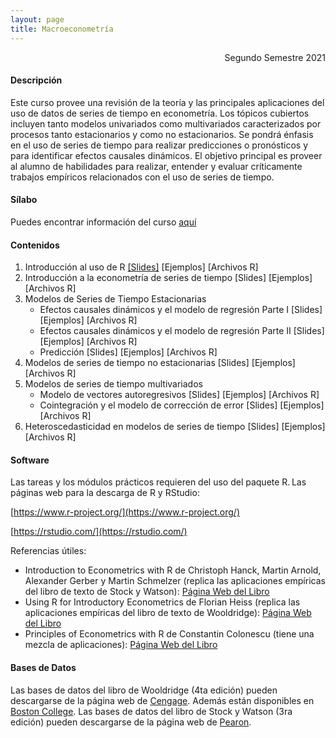 ```yaml
---
layout: page
title: Macroeconometría
---
```


<div style="text-align: right"> Segundo Semestre 2021 </div>

#### Descripción

Este curso provee una revisión de la teoría y las principales aplicaciones del uso de datos de series de tiempo en econometría. Los tópicos cubiertos incluyen tanto modelos univariados como multivariados caracterizados por procesos tanto estacionarios y como no estacionarios. Se pondrá énfasis en el uso de series de tiempo para realizar predicciones o pronósticos y para identificar efectos causales dinámicos. El objetivo principal es proveer al alumno de habilidades para realizar, entender y evaluar críticamente trabajos empíricos relacionados con el uso de series de tiempo.

#### Sílabo

Puedes encontrar información del curso [aquí](/macroeconometria/0_Temas_Administrativos/)

#### Contenidos

1. Introducción al uso de R [[Slides]](/macroeconometria/1_Introduccion_a_R/) [Ejemplos] [Archivos R]
2. Introducción a la econometría de series de tiempo [Slides] [Ejemplos] [Archivos R]
3. Modelos de Series de Tiempo Estacionarias
    - Efectos causales dinámicos y el modelo de regresión Parte I [Slides] [Ejemplos] [Archivos R]
    - Efectos causales dinámicos y el modelo de regresión Parte II [Slides] [Ejemplos] [Archivos R] 
    - Predicción [Slides] [Ejemplos] [Archivos R]
4. Modelos de series de tiempo no estacionarias [Slides] [Ejemplos] [Archivos R]  
5. Modelos de series de tiempo multivariados
    - Modelo de vectores autoregresivos [Slides] [Ejemplos] [Archivos R] 
    - Cointegración y el modelo de corrección de error [Slides] [Ejemplos] [Archivos R] 
6. Heteroscedasticidad en modelos de series de tiempo [Slides] [Ejemplos] [Archivos R] 

#### Software

Las tareas y los módulos prácticos requieren del uso del paquete R. Las páginas web para la descarga de R y RStudio:

[https://www.r-project.org/](https://www.r-project.org/)

[https://rstudio.com/](https://rstudio.com/)

Referencias útiles:

- Introduction to Econometrics with R de Christoph Hanck, Martin Arnold, Alexander Gerber y Martin Schmelzer (replica las aplicaciones empíricas del libro de texto de Stock y Watson): [Página Web del Libro](https://www.econometrics-with-r.org/)
- Using R for Introductory Econometrics de Florian Heiss (replica las aplicaciones empíricas del libro de texto de Wooldridge): [Página Web del Libro](http://www.urfie.net/)    
- Principles of Econometrics with R de Constantin Colonescu (tiene una mezcla de aplicaciones): [Página Web del Libro](https://bookdown.org/ccolonescu/RPoE4/) 

#### Bases de Datos

Las bases de datos del libro de Wooldridge (4ta edición) pueden descargarse de la página web de [Cengage](http://www.cengage.com/cgi-wadsworth/course_products_wp.pl?fid=M20b&flag=student&product_isbn_issn=9780324581621&disciplinenumber=413). Además están disponibles en [Boston College](http://fmwww.bc.edu/gstat/examples/wooldridge/wooldridge.html).
Las bases de datos del libro de Stock y Watson (3ra edición) pueden descargarse de la página web de [Pearon](https://wps.pearsoned.com/aw_stock_ie_3/178/45691/11696965.cw/index.html).